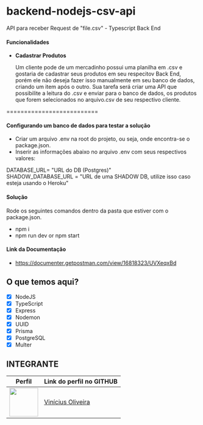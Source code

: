 # backend-nodejs-csv-api
API para receber Request de "file.csv" - Typescript Back End

#### Funcionalidades

- **Cadastrar Produtos**

    Um cliente pode de um mercadinho possui uma planilha em .csv e gostaria de cadastrar seus produtos em seu respecitov Back End, porém ele não deseja fazer isso manualmente em seu banco de dados, criando um item após o outro. Sua tarefa será criar uma API que possibilite a leitura do .csv e enviar para o banco de dados, os produtos que forem selecionados no arquivo.csv de seu respectivo cliente.


==========================


#### Configurando um banco de dados para testar a solução
- Criar um arquivo .env na root do projeto, ou seja, onde encontra-se o package.json.
- Inserir as informações abaixo no arquivo .env com seus respectivos valores:

DATABASE_URL= "URL do DB (Postgres)"<br/>
SHADOW_DATABASE_URL = "URL de uma SHADOW DB, utilize isso caso esteja usando o Heroku"<br/>

#### Solução
Rode os seguintes comandos dentro da pasta que estiver com o package.json.
- npm i
- npm run dev or npm start

#### Link da Documentação
- https://documenter.getpostman.com/view/16818323/UVXeqxBd

## O que temos aqui?
- [x]  NodeJS
- [x]  TypeScript
- [x]  Express
- [x]  Nodemon
- [x]  UUID
- [x]  Prisma
- [x]  PostgreSQL
- [x]  Multer

## INTEGRANTE
Perfil      | Link do perfil no GITHUB
--------- | ------
[<img src="https://avatars.githubusercontent.com/u/52759918?v=4" width="75px;"/>](https://github.com/vinnivso) | [Vinícius Oliveira](https://github.com/vinnivso)
